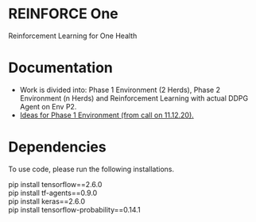 # REINFORCE One
Reinforcement Learning for One Health

# Documentation
  - Work is divided into: Phase 1 Environment (2 Herds), Phase 2 Environment (n Herds) and Reinforcement Learning with actual DDPG Agent on Env P2.
  - [Ideas for Phase 1 Environment (from call on 11.12.20).](docs/2020-12-11-Note.pdf)

# Dependencies  
To use code, please run the following installations.  
  
pip install tensorflow==2.6.0  
pip install tf-agents==0.9.0  
pip install keras==2.6.0  
pip install tensorflow-probability==0.14.1